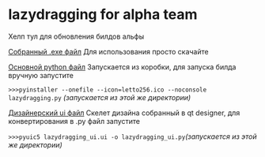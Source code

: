 # lazydragging for alpha team

Хелп тул для обновления билдов альфы 

[Собранный .exe файл](https://github.com/levinol/brainout-projects/blob/master/lazydragging-for-alpha-team/build-here/lazydragging.exe)
Для использования просто скачайте

[Основной python файл](https://github.com/levinol/brainout-projects/blob/master/lazydragging-for-alpha-team/lazydragging.py)
Запускается из коробки, для запуска билда вручную запустите  

```>>>pyinstaller --onefile --icon=letto256.ico --noconsole lazydragging.py``` *(запускается из этой же директории)*

[Дизайнерский ui файл](https://github.com/levinol/brainout-projects/blob/master/lazydragging-for-alpha-team/lazydragging_ui.ui)
Скелет дизайна собранный в qt designer, для конвертирования в .py файл запустите 

```>>>pyuic5 lazydragging_ui.ui -o lazydragging_ui.py```*(запускается из этой же директории)*
